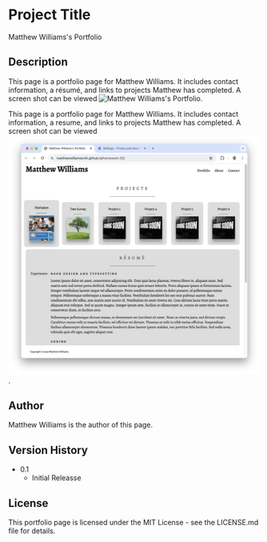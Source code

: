 # Project Title

Matthew Williams's Portfolio

## Description

This page is a portfolio page for Matthew Williams. It includes contact information, a résumé, and links to projects Matthew has completed. A screen shot can be viewed ![Matthew Williams's Portfolio](./assets/portfolio.jpg).

This page is a portfolio page for Matthew Williams. It includes contact information, a resume, and links to projects Matthew has completed. A screen shot can be viewed ![Matthew Williams's Portfolio](./assets/Matthew-Williams-Portfolio.jpg).

## Author

Matthew Williams is the author of this page.

## Version History

* 0.1
    * Initial Releasse

## License

This portfolio page is licensed under the MIT License - see the LICENSE.md file for details.